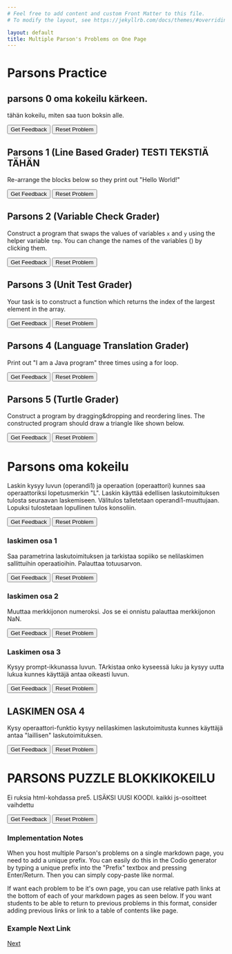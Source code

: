 ```yaml
---
# Feel free to add content and custom Front Matter to this file.
# To modify the layout, see https://jekyllrb.com/docs/themes/#overriding-theme-defaults

layout: default
title: Multiple Parson's Problems on One Page
---
```

# Parsons Practice
## parsons 0 oma kokeilu kärkeen. 
tähän kokeilu, miten saa tuon boksin alle. 
<div id="pre6-sortableTrash" class="sortable-code"></div> 
<div id="pre6-sortable" class="sortable-code"></div> 
<div style="clear:both;"></div> 
<p> 
    <input id="pre6-feedbackLink" value="Get Feedback" type="button" /> 
    <input id="pre6-newInstanceLink" value="Reset Problem" type="button" /> 
</p> 
<script type="text/javascript"> 
(function(){
  var initial = "ensimmäinen rivi \n toinen rivi \n kolmas rivi \n neljäs rivi \n" +
    "viides rivi\n" +
    "kuudes rivi\n" +
    "Distraction #distractor";
  var parsonsPuzzle = new ParsonsWidget({
    "sortableId": "pre6-sortable",
    "max_wrong_lines": 10,
    "grader": ParsonsWidget._graders.LineBasedGrader,
    "exec_limit": 2500,
    "can_indent": true,
    "x_indent": 50,
    "lang": "en",
    "trashId": "pre6-sortableTrash"
  });
  parsonsPuzzle.init(initial);
  console.log("HELLOWORLD")
  console.log(initial);
  parsonsPuzzle.shuffleLines();
  $("#pre6-newInstanceLink").click(function(event){ 
      event.preventDefault(); 
      parsonsPuzzle.shuffleLines(); 
  }); 
  $("#pre6-feedbackLink").click(function(event){ 
      event.preventDefault(); 
      parsonsPuzzle.getFeedback(); 
  }); 
})(); 
</script>

## Parsons 1 (Line Based Grader) TESTI TEKSTIÄ TÄHÄN
Re-arrange the blocks below so they print out "Hello World!"

<div id="p1-sortableTrash" class="sortable-code"></div>
<div id="p1-sortable" class="sortable-code"></div>
<div style="clear:both;"></div>
<p>
    <input id="p1-feedbackLink" value="Get Feedback" type="button" />
    <input id="p1-newInstanceLink" value="Reset Problem" type="button" />
</p>
<script type="text/javascript">
(function() {
  var initial = "print(\"Hello\")\n" +
    "print(\" \")\n" +
    "print(\"World\")\n" +
    "print(\"!\")";
  var parsonsPuzzle = new ParsonsWidget({
    "sortableId": "p1-sortable",
    "max_wrong_lines": 10,
    "grader": ParsonsWidget._graders.LineBasedGrader,
    "exec_limit": 2500,
    "can_indent": false,
    "x_indent": 50,
    "lang": "en",
    "trashId": "p1-sortableTrash"
  });
  parsonsPuzzle.init(initial);
  parsonsPuzzle.shuffleLines();
  $("#p1-newInstanceLink").click(function(event){
      event.preventDefault();
      parsonsPuzzle.shuffleLines();
  });
  $("#p1-feedbackLink").click(function(event){
      event.preventDefault();
      parsonsPuzzle.getFeedback();
  });
})();
</script>


## Parsons 2 (Variable Check Grader)
Construct a program that swaps the values of variables <code>x</code> and <code>y</code> using the helper variable <code>tmp</code>. You can change the names of the variables (<span class="jsparson-toggle"></span>) by clicking them.

<div id="p2-sortableTrash" class="sortable-code"></div>
<div id="p2-sortable" class="sortable-code"></div>
<div style="clear:both;"></div>
<p>
    <input id="p2-feedbackLink" value="Get Feedback" type="button" />
    <input id="p2-newInstanceLink" value="Reset Problem" type="button" />
</p>
<script type="text/javascript">
(function(){
  var initial = "$$toggle::x::y::tmp$$ = $$toggle::x::y::tmp$$\n" +
    "$$toggle::x::y::tmp$$ = $$toggle::x::y::tmp$$\n" +
    "$$toggle::x::y::tmp$$ = $$toggle::x::y::tmp$$";
  var parsonsPuzzle = new ParsonsWidget({
    "sortableId": "p2-sortable",
    "max_wrong_lines": 10,
    "grader": ParsonsWidget._graders.VariableCheckGrader,
    "exec_limit": 2500,
    "can_indent": true,
    "x_indent": 50,
    "lang": "en",
    "trashId": "p2-sortableTrash",
    "vartests": [
        {
            "message": "Testing with initial variable values x = 3 and y = 4",
            "initcode": "x = 3\ny = 4",
            "code": "",
            "variables": {}
        },
        {
            "message": "Testing with initial variable values x = 0 and y = 2",
            "initcode": "x = 0\ny = 2",
            "code": "",
            "variables": {}
        }
    ]
  });
  parsonsPuzzle.init(initial);
  parsonsPuzzle.shuffleLines();
  $("#p2-newInstanceLink").click(function(event){
      event.preventDefault();
      parsonsPuzzle.shuffleLines();
  });
  $("#p2-feedbackLink").click(function(event){
      event.preventDefault();
      parsonsPuzzle.getFeedback();
 });
})();
</script>

## Parsons 3 (Unit Test Grader)
Your task is to construct a function which returns the index of the largest element in the array.

<div id="p3-sortableTrash" class="sortable-code"></div>
<div id="p3-sortable" class="sortable-code"></div>
<div style="clear:both;"></div>
<p>
    <input id="p3-feedbackLink" value="Get Feedback" type="button" />
    <input id="p3-newInstanceLink" value="Reset Problem" type="button" />
</p>
<script type="text/javascript">
(function(){
  var initial = "def maxindex(arg):\n" +
    " ans = 0\n" +
    " for i in range(len(arg)):\n" +
    " if arg[i] > arg[ans]:\n" +
    " ans = i\n" +
    " while True:\n" +
    "pass\n" +
    " return ans";
  var parsonsPuzzle = new ParsonsWidget({
    "sortableId": "p3-sortable",
    "max_wrong_lines": 10,
    "grader": ParsonsWidget._graders.UnitTestGrader,
    "exec_limit": 2500,
    "can_indent": true,
    "x_indent": 50,
    "lang": "en",
    "trashId": "p3-sortableTrash",
    "unittests": "import unittestparson\nclass myTests(unittestparson.unittest):\n  def test_0(self):\n    self.assertEqual(,,)\n_test_result = myTests().main()"
  });
  parsonsPuzzle.init(initial);
  parsonsPuzzle.shuffleLines();
  $("#p3-newInstanceLink").click(function(event){
      event.preventDefault();
      parsonsPuzzle.shuffleLines();
  });
  $("#p3-feedbackLink").click(function(event){
      event.preventDefault();
      parsonsPuzzle.getFeedback();
  });
})();
</script>

## Parsons 4 (Language Translation Grader)
Print out "I am a Java program" three times using a for loop.

<div id="p4-sortableTrash" class="sortable-code"></div>
<div id="p4-sortable" class="sortable-code"></div>
<div style="clear:both;"></div>
<p>
    <input id="p4-feedbackLink" value="Get Feedback" type="button" />
    <input id="p4-newInstanceLink" value="Reset Problem" type="button" />
</p>
<script type="text/javascript">
(function(){
  var initial = "for (int i=0;i<3;i++) {\n" +
    "System.out.print(\\\"I \\\");\n" +
    "System.out.print(\\\"am \\\");\n" +
    "System.out.print(\\\"a Java program \\\");\n" +
    "}";
  var parsonsPuzzle = new ParsonsWidget({
    "sortableId": "p4-sortable",
    "max_wrong_lines": 1,
    "grader": ParsonsWidget._graders.LanguageTranslationGrader,
    "exec_limit": 2500,
    "can_indent": true,
    "x_indent": 50,
    "lang": "en",
    "executable_code": "for x in range(3):\n    output += 'I '\n    output += 'am '\n    output += 'a Java program '\npass",
    "programmingLang": "java",
    "vartests": [
        {
            "message": "Testing...",
            "initcode": "output = ''",
            "code": "",
            "variables": {
                "output": "I am a Java program I am a Java program I am a Java program "
            }
        }
    ]
  });
  parsonsPuzzle.init(initial);
  parsonsPuzzle.shuffleLines();
  $("#p4-newInstanceLink").click(function(event){
      event.preventDefault();
      parsonsPuzzle.shuffleLines();
  });
  $("#p4-feedbackLink").click(function(event){
      event.preventDefault();
      parsonsPuzzle.getFeedback();
   });
})();
</script>


## Parsons 5 (Turtle Grader)
Construct a program by dragging&amp;dropping and reordering lines. The constructed program should draw a triangle like shown below.

<div id="p5-sortableTrash" class="sortable-code"></div>
<div id="p5-sortable" class="sortable-code"></div>
<div style="clear:both;"></div>
<p>
    <input id="p5-feedbackLink" value="Get Feedback" type="button" />
    <input id="p5-newInstanceLink" value="Reset Problem" type="button" />
</p>
<script type="text/javascript">
(function(){
  var initial = "REPEAT 3 TIMES\n" +
    "  forward(100)\n" +
    "  left(120)\n" +
    "ENDREPEAT";
  var parsonsPuzzle = new ParsonsWidget({
    "sortableId": "p5-sortable",
    "max_wrong_lines": 1,
    "grader": ParsonsWidget._graders.TurtleGrader,
    "exec_limit": 2500,
    "can_indent": true,
    "x_indent": 50,
    "lang": "en",
    "trashId": "p5-sortableTrash",
    "executable_code": "for i in range(0,3):\nmyTurtle.forward(100)\nmyTurtle.left(120)\npass",
    "programmingLang": "pseudo",
    "turtleModelCode": "modelTurtle.forward(100)\nmodelTurtle.left(120)\nmodelTurtle.forward(100)\nmodelTurtle.left(120)\nmodelTurtle.forward(100)\nmodelTurtle.left(120)",
  });
  parsonsPuzzle.init(initial);
  parsonsPuzzle.shuffleLines();
  $("#p5-newInstanceLink").click(function(event){
      event.preventDefault();
      parsonsPuzzle.shuffleLines();
  });
  $("#p5-feedbackLink").click(function(event){
      event.preventDefault();
      parsonsPuzzle.getFeedback();
  });
})();
</script>


# Parsons oma kokeilu
Laskin kysyy luvun (operandi1) ja operaation (operaattori) kunnes saa operaattoriksi lopetusmerkin "L".
Laskin käyttää edellisen laskutoimituksen tulosta seuraavan laskemiseen. Välitulos talletetaan operandi1-muuttujaan. 
Lopuksi tulostetaan lopullinen tulos konsoliin.

<div id="pekka1-sortableTrash" class="sortable-code"></div> 
<div id="pekka1-sortable" class="sortable-code"></div> 
<div style="clear:both;"></div> 
<p> 
    <input id="pekka1-feedbackLink" value="Get Feedback" type="button" /> 
    <input id="pekka1-newInstanceLink" value="Reset Problem" type="button" /> 
</p> 
<script type="text/javascript"> 
(function(){
  var initial = "function laskin(){\n    var operaattori = &quot;&quot;;\n" +
    "    var operandi1 = kysyLuku(&quot;0&quot;,operaattori);\n" +
    "    while (operaattori != &quot;L&quot;) {\n" +
    "        operaattori = kysyOperaattori(operandi1);\n" +
    "        if (operaattori != &quot;L&quot;){\n" +
    "          operandi2 = kysyLuku(operandi1,operaattori);\n" +
    "          operandi1 = laske(operandi1,operaattori,operandi2)\n" +
    "        }\n" +
    "    }\n" +
    "    return operandi1;\n" +
    "}\n" +
    "console.log(laskin());";
  var parsonsPuzzle = new ParsonsWidget({
    "sortableId": "pekka1-sortable",
    "max_wrong_lines": 10,
    "grader": ParsonsWidget._graders.LineBasedGrader,
    "exec_limit": 2500,
    "can_indent": true,
    "x_indent": 50,
    "lang": "en"
  });
  parsonsPuzzle.init(initial);
  parsonsPuzzle.shuffleLines();
  $("#pekka1-newInstanceLink").click(function(event){ 
      event.preventDefault(); 
      parsonsPuzzle.shuffleLines(); 
  }); 
  $("#pekka1-feedbackLink").click(function(event){ 
      event.preventDefault(); 
      parsonsPuzzle.getFeedback(); 
  }); 
})(); 
</script>

### laskimen osa 1
Saa parametrina laskutoimituksen ja tarkistaa sopiiko se nelilaskimen sallittuihin operaatioihin. Palauttaa totuusarvon. 

<div id="pre1-sortableTrash" class="sortable-code"></div> 
<div id="pre1-sortable" class="sortable-code"></div> 
<div style="clear:both;"></div> 
<p> 
    <input id="pre1-feedbackLink" value="Get Feedback" type="button" /> 
    <input id="pre1-newInstanceLink" value="Reset Problem" type="button" /> 
</p> 
<script type="text/javascript"> 
(function(){
  var initial = "function tarkastaLaskutoimitus(operaattori){\n" +
    "    var operators = [&quot;+&quot;, &quot;-&quot;, &quot;*&quot;, &quot;/&quot;,&quot;L&quot;];\n" +
    "    var isValid = operators.includes(operaattori);\n" +
    "    return isValid\n" +
    "}";
  var parsonsPuzzle = new ParsonsWidget({
    "sortableId": "pre1-sortable",
    "max_wrong_lines": 10,
    "grader": ParsonsWidget._graders.LineBasedGrader,
    "exec_limit": 2500,
    "can_indent": true,
    "x_indent": 50,
    "lang": "en"
  });
  parsonsPuzzle.init(initial);
  parsonsPuzzle.shuffleLines();
  $("#pre1-newInstanceLink").click(function(event){ 
      event.preventDefault(); 
      parsonsPuzzle.shuffleLines(); 
  }); 
  $("#pre1-feedbackLink").click(function(event){ 
      event.preventDefault(); 
      parsonsPuzzle.getFeedback(); 
  }); 
})(); 
</script>

### laskimen osa 2
Muuttaa merkkijonon numeroksi. Jos se ei onnistu palauttaa merkkijonon NaN. 
<div id="pre2-sortableTrash" class="sortable-code"></div> 
<div id="pre2-sortable" class="sortable-code"></div> 
<div style="clear:both;"></div> 
<p> 
    <input id="pre2-feedbackLink" value="Get Feedback" type="button" /> 
    <input id="pre2-newInstanceLink" value="Reset Problem" type="button" /> 
</p> 
<script type="text/javascript"> 
(function(){
  var initial = "function konvertoiNumeroksi(luku){\n" +
    "    var result = NaN;\n" +
    "    if(isNaN(luku)){\n" +
    "        result = NaN;\n" +
    "    } else {\n" +
    "        result = parseInt(luku);\n" +
    "    }\n" +
    "    return result\n" +
    "}";
  var parsonsPuzzle = new ParsonsWidget({
    "sortableId": "pre2-sortable",
    "max_wrong_lines": 10,
    "grader": ParsonsWidget._graders.LineBasedGrader,
    "exec_limit": 2500,
    "can_indent": true,
    "x_indent": 50,
    "lang": "en"
  });
  parsonsPuzzle.init(initial);
  parsonsPuzzle.shuffleLines();
  $("#pre2-newInstanceLink").click(function(event){ 
      event.preventDefault(); 
      parsonsPuzzle.shuffleLines(); 
  }); 
  $("#pre2-feedbackLink").click(function(event){ 
      event.preventDefault(); 
      parsonsPuzzle.getFeedback(); 
  }); 
})(); 
</script>

### Laskimen osa 3
Kysyy prompt-ikkunassa luvun. TArkistaa onko kyseessä luku ja kysyy uutta lukua kunnes käyttäjä antaa oikeasti luvun. 
<div id="pre3-sortableTrash" class="sortable-code"></div> 
<div id="pre3-sortable" class="sortable-code"></div> 
<div style="clear:both;"></div> 
<p> 
    <input id="pre3-feedbackLink" value="Get Feedback" type="button" /> 
    <input id="pre3-newInstanceLink" value="Reset Problem" type="button" /> 
</p> 
<script type="text/javascript"> 
(function(){
  var initial = "function kysyLuku(valitulos,operaattori){\n" +
    "   var luku = prompt(&quot;anna luku &quot;+valitulos+operaattori);\n" +
    "   var tulos = konvertoiNumeroksi(luku);\n" +
    "   while(isNaN(tulos))\n" +
    "   {\n" +
    "       luku = prompt(&quot;Ei ollut luku, anna luku &quot;+valitulos+operaattori);\n" +
    "       tulos = konvertoiNumeroksi(luku);\n" +
    "   }\n" +
    "   return tulos;\n" +
    "}";
  var parsonsPuzzle = new ParsonsWidget({
    "sortableId": "pre3-sortable",
    "max_wrong_lines": 10,
    "grader": ParsonsWidget._graders.LineBasedGrader,
    "exec_limit": 2500,
    "can_indent": true,
    "x_indent": 50,
    "lang": "en"
  });
  parsonsPuzzle.init(initial);
  parsonsPuzzle.shuffleLines();
  $("#pre3-newInstanceLink").click(function(event){ 
      event.preventDefault(); 
      parsonsPuzzle.shuffleLines(); 
  }); 
  $("#pre3-feedbackLink").click(function(event){ 
      event.preventDefault(); 
      parsonsPuzzle.getFeedback(); 
  }); 
})(); 
</script>

## LASKIMEN OSA 4
Kysy operaattori-funktio kysyy nelilaskimen laskutoimitusta kunnes käyttäjä antaa "laillisen" laskutoimituksen. 

<div id="pre4-sortableTrash" class="sortable-code"></div> 
<div id="pre4-sortable" class="sortable-code"></div> 
<div style="clear:both;"></div> 
<p> 
    <input id="pre4-feedbackLink" value="Get Feedback" type="button" /> 
    <input id="pre4-newInstanceLink" value="Reset Problem" type="button" /> 
</p> 
<script type="text/javascript"> 
(function(){
  var initial = "function kysyOperaattori(operandi){\n" +
    "   var operaattori = prompt(&quot;anna laskutoimitus &quot;+operandi);\n" +
    "   var validi = tarkastaLaskutoimitus(operaattori);\n" +
    "   while(!validi){\n" +
    "     operaattori = prompt(&quot;Virheellinen syöte, anna laskutoimitus &bsol;n &quot;+operandi);\n" +
    "     validi = tarkastaLaskutoimitus(operaattori);\n" +
    "   }\n" +
    "   return operaattori\n" +
    "}";
  var parsonsPuzzle = new ParsonsWidget({
    "sortableId": "pre4-sortable",
    "max_wrong_lines": 10,
    "grader": ParsonsWidget._graders.LineBasedGrader,
    "exec_limit": 2500,
    "can_indent": true,
    "x_indent": 50,
    "lang": "en"
  });
  parsonsPuzzle.init(initial);
  parsonsPuzzle.shuffleLines();
  $("#pre4-newInstanceLink").click(function(event){ 
      event.preventDefault(); 
      parsonsPuzzle.shuffleLines(); 
  }); 
  $("#pre4-feedbackLink").click(function(event){ 
      event.preventDefault(); 
      parsonsPuzzle.getFeedback(); 
  }); 
})(); 
</script>

# PARSONS PUZZLE BLOKKIKOKEILU
Ei ruksia html-kohdassa pre5. LISÄKSI UUSI KOODI. kaikki js-osoitteet vaihdettu
<div id="pre5-sortableTrash" class="sortable-code"></div> 
<div id="pre5-sortable" class="sortable-code"></div> 
<div style="clear:both;"></div> 
<p> 
    <input id="pre5-feedbackLink" value="Get Feedback" type="button" /> 
    <input id="pre5-newInstanceLink" value="Reset Problem" type="button" /> 
</p> 
<script type="text/javascript"> 
(function(){
  var initial = "var aika = new Date();\nvar paiva = aika.getDate();\n" +
    "document.write(&quot;Nyt on &quot; + paiva + &quot;.&quot; + kuukausi + &quot;.&quot; + vuosi + &quot; ja kello on &quot; + tunnit + &quot;:&quot; + minuutit + &quot;:&quot; + sekunnit + &quot;.&quot;);";
  var parsonsPuzzle = new ParsonsWidget({
    "sortableId": "pre5-sortable",
    "max_wrong_lines": 10,
    "grader": ParsonsWidget._graders.LineBasedGrader,
    "exec_limit": 2500,
    "can_indent": true,
    "x_indent": 50,
    "lang": "en"
  });
  parsonsPuzzle.init(initial);
  parsonsPuzzle.shuffleLines();
  $("#pre5-newInstanceLink").click(function(event){ 
      event.preventDefault(); 
      parsonsPuzzle.shuffleLines(); 
  }); 
  $("#pre5-feedbackLink").click(function(event){ 
      event.preventDefault(); 
      parsonsPuzzle.getFeedback(); 
  }); 
})(); 
</script>

### Implementation Notes

When you host multiple Parson's problems on a single markdown page, you need to add a unique prefix. You can easily do this in the Codio generator by typing a unique prefix into the "Prefix" textbox and pressing Enter/Return. Then you can simply copy-paste like normal.

If want each problem to be it's own page, you can use relative path links at the bottom of each of your markdown pages as seen below. If you want students to be able to return to previous problems in this format, consider adding previous links or link to a table of contents like page.

### Example Next Link
[Next](./parsons/example1.html)
